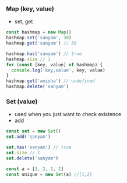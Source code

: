 ### Map (key, value)

- set, get

```js
const hashmap = new Map()
hashmap.set('sanyam', 30)
hashmap.get('sanyam') // 30

hashmap.has('sanyam') // true
hashmap.size // 1
for (const [key, value] of hashmap) {
  console.log('key,value', key, value)
}
hashmap.get('anisha') // undefined
hashmap.delete('sanyam')
```

### Set (value)

- used when you just want to check existence
- add

```js
const set = new Set()
set.add('sanyam')

set.has('sanyam') // true
set.size // 1
set.delete('sanyam')

const a = [1, 2, 1, 2]
const unique = new Set(a) //{1,2}
```
